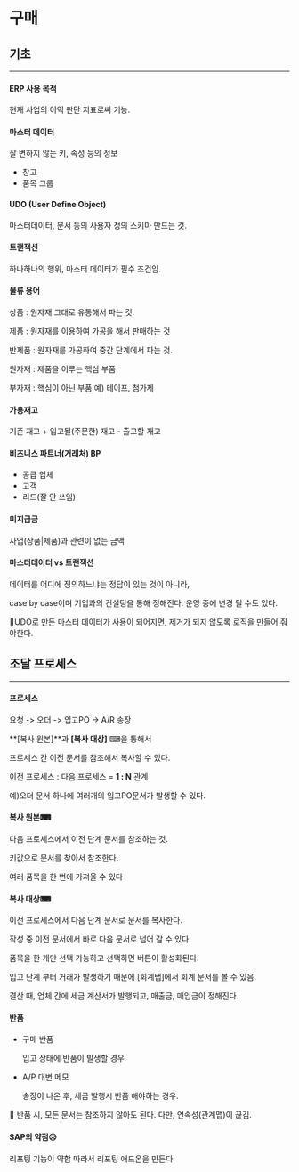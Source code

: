 # 구매



## 기초

***

#### ERP 사용 목적

현재 사업의 이익 판단 지표로써 기능.

#### 마스터 데이터

잘 변하지 않는 키, 속성 등의 정보

- 창고
- 품목 그룹

#### UDO (User Define Object)

마스터데이터, 문서 등의 사용자 정의 스키마 만드는 것.

#### 트랜잭션

하나하나의 행위, 마스터 데이터가 필수 조건임.

#### 물류 용어

상품 : 원자재 그대로 유통해서 파는 것.

제품 : 원자재를 이용하여 가공을 해서 판매하는 것

반제품 : 원자재를 가공하여 중간 단계에서 파는 것.

원자재 : 제품을 이루는 핵심 부품

부자재 : 핵심이 아닌 부품 예) 테이프, 첨가제

#### 가용재고

기존 재고 + 입고될(주문한) 재고 - 출고할 재고

#### 비즈니스 파트너(거래처) BP

- 공급 업체
- 고객
- 리드(잘 안 쓰임)

#### 미지급금

사업(상품|제품)과 관련이 없는 금액

#### 마스터데이터 vs 트랜잭션

데이터를 어디에 정의하느냐는 정답이 있는 것이 아니라,

 case by case이며 기업과의 컨설팅을 통해 정해진다. 운영 중에 변경 될 수도 있다.

🚨UDO로 만든 마스터 데이터가 사용이 되어지면, 제거가 되지 않도록 로직을 만들어 줘야한다.



## 조달 프로세스

***

#### 프로세스

요청 -> 오더 -> 입고PO -> A/R 송장

**[복사 원본]**과 **[복사 대상]** ⌨을 통해서

프로세스 간 이전 문서를 참조해서 복사할 수 있다.

이전 프로세스 : 다음 프로세스 = **1 : N**  관계

예)오더 문서 하나에 여러개의 입고PO문서가 발생할 수 있다. 

#### 복사 원본⌨

다음 프로세스에서 이전 단계 문서를 참조하는 것.

키값으로 문서를 찾아서 참조한다.

여러 품목을 한 번에 가져올 수 있다

#### 복사 대상⌨

이전 프로세스에서 다음 단계 문서로 문서를 복사한다.

작성 중 이전 문서에서 바로 다음 문서로 넘어 갈 수 있다.

품목을 한 개만 선택 가능하고 선택하면 버튼이 활성화된다.

입고 단계 부터 거래가 발생하기 때문에 [회계탭]에서 회계 문서를 볼 수 있음.

결산 때, 업체 간에 세금 계산서가 발행되고, 매출금, 매입금이 정해진다.

#### 반품

- 구매 반품

  입고 상태에 반품이 발생할 경우

- A/P 대변 메모

  송장이 나온 후, 세금 발행시 반품 해야하는 경우.

🚨 반품 시, 모든 문서는 참조하지 않아도 된다. 다만, 연속성(관계맵)이 끊김.

#### SAP의 약점😥

리포팅 기능이 약함 따라서 리포팅 애드온을 만든다.